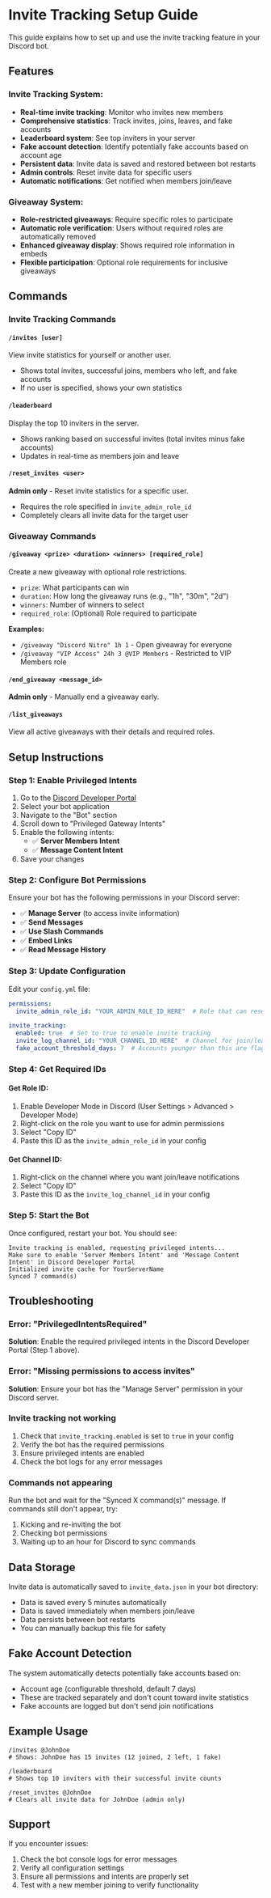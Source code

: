 # Invite Tracking Setup Guide

This guide explains how to set up and use the invite tracking feature in your Discord bot.

## Features

### Invite Tracking System:
- **Real-time invite tracking**: Monitor who invites new members
- **Comprehensive statistics**: Track invites, joins, leaves, and fake accounts
- **Leaderboard system**: See top inviters in your server
- **Fake account detection**: Identify potentially fake accounts based on account age
- **Persistent data**: Invite data is saved and restored between bot restarts
- **Admin controls**: Reset invite data for specific users
- **Automatic notifications**: Get notified when members join/leave

### Giveaway System:
- **Role-restricted giveaways**: Require specific roles to participate
- **Automatic role verification**: Users without required roles are automatically removed
- **Enhanced giveaway display**: Shows required role information in embeds
- **Flexible participation**: Optional role requirements for inclusive giveaways

## Commands

### Invite Tracking Commands

#### `/invites [user]`
View invite statistics for yourself or another user.
- Shows total invites, successful joins, members who left, and fake accounts
- If no user is specified, shows your own statistics

#### `/leaderboard`
Display the top 10 inviters in the server.
- Shows ranking based on successful invites (total invites minus fake accounts)
- Updates in real-time as members join and leave

#### `/reset_invites <user>`
**Admin only** - Reset invite statistics for a specific user.
- Requires the role specified in `invite_admin_role_id`
- Completely clears all invite data for the target user

### Giveaway Commands

#### `/giveaway <prize> <duration> <winners> [required_role]`
Create a new giveaway with optional role restrictions.
- `prize`: What participants can win
- `duration`: How long the giveaway runs (e.g., "1h", "30m", "2d")
- `winners`: Number of winners to select
- `required_role`: (Optional) Role required to participate

**Examples:**
- `/giveaway "Discord Nitro" 1h 1` - Open giveaway for everyone
- `/giveaway "VIP Access" 24h 3 @VIP Members` - Restricted to VIP Members role

#### `/end_giveaway <message_id>`
**Admin only** - Manually end a giveaway early.

#### `/list_giveaways`
View all active giveaways with their details and required roles.

## Setup Instructions

### Step 1: Enable Privileged Intents

1. Go to the [Discord Developer Portal](https://discord.com/developers/applications/)
2. Select your bot application
3. Navigate to the "Bot" section
4. Scroll down to "Privileged Gateway Intents"
5. Enable the following intents:
   - ✅ **Server Members Intent**
   - ✅ **Message Content Intent**
6. Save your changes

### Step 2: Configure Bot Permissions

Ensure your bot has the following permissions in your Discord server:
- ✅ **Manage Server** (to access invite information)
- ✅ **Send Messages**
- ✅ **Use Slash Commands**
- ✅ **Embed Links**
- ✅ **Read Message History**

### Step 3: Update Configuration

Edit your `config.yml` file:

```yaml
permissions:
  invite_admin_role_id: "YOUR_ADMIN_ROLE_ID_HERE"  # Role that can reset invite data

invite_tracking:
  enabled: true  # Set to true to enable invite tracking
  invite_log_channel_id: "YOUR_CHANNEL_ID_HERE"  # Channel for join/leave notifications
  fake_account_threshold_days: 7  # Accounts younger than this are flagged as potentially fake
```

### Step 4: Get Required IDs

#### Get Role ID:
1. Enable Developer Mode in Discord (User Settings > Advanced > Developer Mode)
2. Right-click on the role you want to use for admin permissions
3. Select "Copy ID"
4. Paste this ID as the `invite_admin_role_id` in your config

#### Get Channel ID:
1. Right-click on the channel where you want join/leave notifications
2. Select "Copy ID"
3. Paste this ID as the `invite_log_channel_id` in your config

### Step 5: Start the Bot

Once configured, restart your bot. You should see:

```
Invite tracking is enabled, requesting privileged intents...
Make sure to enable 'Server Members Intent' and 'Message Content Intent' in Discord Developer Portal
Initialized invite cache for YourServerName
Synced 7 command(s)
```

## Troubleshooting

### Error: "PrivilegedIntentsRequired"
**Solution**: Enable the required privileged intents in the Discord Developer Portal (Step 1 above).

### Error: "Missing permissions to access invites"
**Solution**: Ensure your bot has the "Manage Server" permission in your Discord server.

### Invite tracking not working
1. Check that `invite_tracking.enabled` is set to `true` in your config
2. Verify the bot has the required permissions
3. Ensure privileged intents are enabled
4. Check the bot logs for any error messages

### Commands not appearing
Run the bot and wait for the "Synced X command(s)" message. If commands still don't appear, try:
1. Kicking and re-inviting the bot
2. Checking bot permissions
3. Waiting up to an hour for Discord to sync commands

## Data Storage

Invite data is automatically saved to `invite_data.json` in your bot directory:
- Data is saved every 5 minutes automatically
- Data is saved immediately when members join/leave
- Data persists between bot restarts
- You can manually backup this file for safety

## Fake Account Detection

The system automatically detects potentially fake accounts based on:
- Account age (configurable threshold, default 7 days)
- These are tracked separately and don't count toward invite statistics
- Fake accounts are logged but don't send join notifications

## Example Usage

```
/invites @JohnDoe
# Shows: JohnDoe has 15 invites (12 joined, 2 left, 1 fake)

/leaderboard
# Shows top 10 inviters with their successful invite counts

/reset_invites @JohnDoe
# Clears all invite data for JohnDoe (admin only)
```

## Support

If you encounter issues:
1. Check the bot console logs for error messages
2. Verify all configuration settings
3. Ensure all permissions and intents are properly set
4. Test with a new member joining to verify functionality